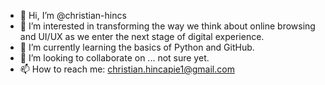 - 👋 Hi, I’m @christian-hincs
- 👀 I’m interested in transforming the way we think about online browsing and UI/UX as we enter the next stage of digital experience.
- 🌱 I’m currently learning the basics of Python and GitHub.
- 💞️ I’m looking to collaborate on ... not sure yet.
- 📫 How to reach me: christian.hincapie1@gmail.com

<!---
christian-hincs/christian-hincs is a ✨ special ✨ repository because its `README.md` (this file) appears on your GitHub profile.
You can click the Preview link to take a look at your changes.
--->
